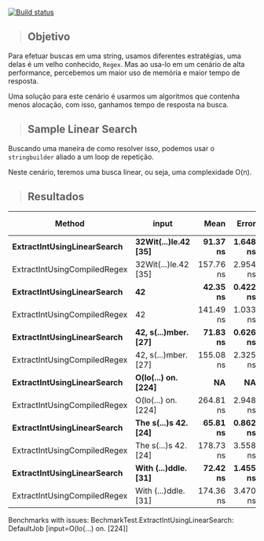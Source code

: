 [![Build status](https://ci.appveyor.com/api/projects/status/ucxwgqb0ypj73tt9?svg=true)](https://ci.appveyor.com/project/adeildo-oliveira/StringLinearSearch)

>## Objetivo
Para efetuar buscas em uma string, usamos diferentes estratégias, uma delas é um velho conhecido, `Regex`. Mas ao usa-lo em um cenário de alta performance, percebemos um maior uso de memória e maior tempo de resposta.

Uma solução para este cenário é usarmos um algoritmos que contenha menos alocação, com isso, ganhamos tempo de resposta na busca.

>## Sample Linear Search
Buscando uma maneira de como resolver isso, podemos usar o `stringbuilder` aliado a um loop de repetição.

Neste cenário, teremos uma busca linear, ou seja, uma complexidade O(n).

>## Resultados

|                       Method |                input |      Mean |    Error |   StdDev |  Gen 0 | Gen 1 | Gen 2 | Allocated |
|----------------------------- |--------------------- |----------:|---------:|---------:|-------:|------:|------:|----------:|
|  **ExtractIntUsingLinearSearch** | **32Wit(...)le.42 [35]** |  **91.37 ns** | **1.648 ns** | **1.692 ns** | **0.0126** |     **-** |     **-** |      **40 B** |
| ExtractIntUsingCompiledRegex | 32Wit(...)le.42 [35] | 157.76 ns | 2.954 ns | 2.764 ns | 0.0763 |     - |     - |     240 B |
|  **ExtractIntUsingLinearSearch** |                   **42** |  **42.35 ns** | **0.422 ns** | **0.352 ns** | **0.0102** |     **-** |     **-** |      **32 B** |
| ExtractIntUsingCompiledRegex |                   42 | 141.49 ns | 1.033 ns | 0.915 ns | 0.0663 |     - |     - |     208 B |
|  **ExtractIntUsingLinearSearch** | **42, s(...)mber. [27]** |  **71.83 ns** | **0.626 ns** | **0.489 ns** | **0.0101** |     **-** |     **-** |      **32 B** |
| ExtractIntUsingCompiledRegex | 42, s(...)mber. [27] | 155.08 ns | 2.325 ns | 2.175 ns | 0.0763 |     - |     - |     240 B |
|  **ExtractIntUsingLinearSearch** |  **O(lo(...) on. [224]** |        **NA** |       **NA** |       **NA** |      **-** |     **-** |     **-** |         **-** |
| ExtractIntUsingCompiledRegex |  O(lo(...) on. [224] | 264.81 ns | 2.948 ns | 2.614 ns | 0.0739 |     - |     - |     232 B |
|  **ExtractIntUsingLinearSearch** | **The s(...)s 42. [24]** |  **65.81 ns** | **0.862 ns** | **0.764 ns** | **0.0101** |     **-** |     **-** |      **32 B** |
| ExtractIntUsingCompiledRegex | The s(...)s 42. [24] | 178.73 ns | 3.558 ns | 5.215 ns | 0.0763 |     - |     - |     240 B |
|  **ExtractIntUsingLinearSearch** | **With (...)ddle. [31]** |  **72.42 ns** | **1.455 ns** | **1.557 ns** | **0.0101** |     **-** |     **-** |      **32 B** |
| ExtractIntUsingCompiledRegex | With (...)ddle. [31] | 174.36 ns | 3.470 ns | 5.797 ns | 0.0763 |     - |     - |     240 B |

Benchmarks with issues:
  BechmarkTest.ExtractIntUsingLinearSearch: DefaultJob [input=O(lo(...) on. [224]]
